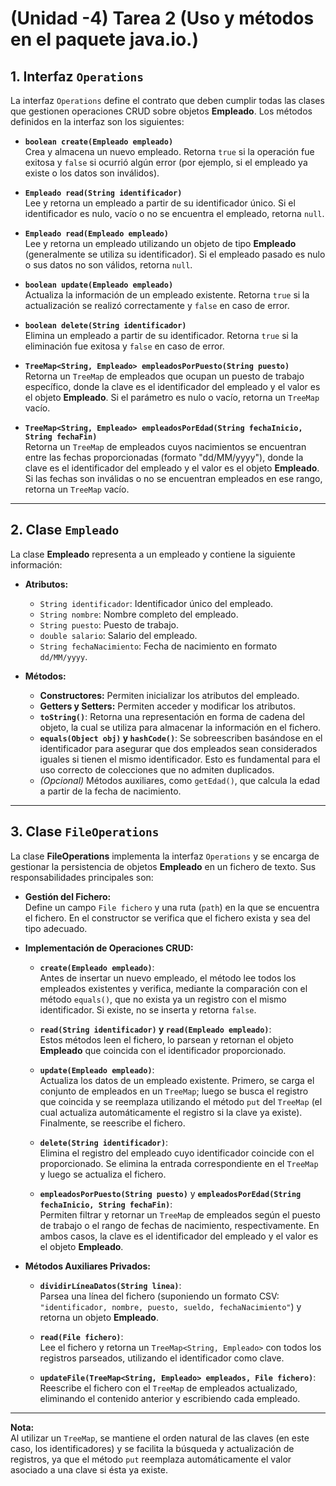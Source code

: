 # (Unidad -4) Tarea 2 (Uso y métodos en el paquete java.io.)

## 1. Interfaz `Operations`

La interfaz `Operations` define el contrato que deben cumplir todas las clases que gestionen operaciones CRUD sobre objetos **Empleado**. Los métodos definidos en la interfaz son los siguientes: 

- **`boolean create(Empleado empleado)`**  
  Crea y almacena un nuevo empleado. Retorna `true` si la operación fue exitosa y `false` si ocurrió algún error (por ejemplo, si el empleado ya existe o los datos son inválidos).

- **`Empleado read(String identificador)`**  
  Lee y retorna un empleado a partir de su identificador único. Si el identificador es nulo, vacío o no se encuentra el empleado, retorna `null`.

- **`Empleado read(Empleado empleado)`**  
  Lee y retorna un empleado utilizando un objeto de tipo **Empleado** (generalmente se utiliza su identificador). Si el empleado pasado es nulo o sus datos no son válidos, retorna `null`.

- **`boolean update(Empleado empleado)`**  
  Actualiza la información de un empleado existente. Retorna `true` si la actualización se realizó correctamente y `false` en caso de error.

- **`boolean delete(String identificador)`**  
  Elimina un empleado a partir de su identificador. Retorna `true` si la eliminación fue exitosa y `false` en caso de error.

- **`TreeMap<String, Empleado> empleadosPorPuesto(String puesto)`**  
  Retorna un `TreeMap` de empleados que ocupan un puesto de trabajo específico, donde la clave es el identificador del empleado y el valor es el objeto **Empleado**. Si el parámetro es nulo o vacío, retorna un `TreeMap` vacío.

- **`TreeMap<String, Empleado> empleadosPorEdad(String fechaInicio, String fechaFin)`**  
  Retorna un `TreeMap` de empleados cuyos nacimientos se encuentran entre las fechas proporcionadas (formato "dd/MM/yyyy"), donde la clave es el identificador del empleado y el valor es el objeto **Empleado**. Si las fechas son inválidas o no se encuentran empleados en ese rango, retorna un `TreeMap` vacío.

---

## 2. Clase `Empleado`

La clase **Empleado** representa a un empleado y contiene la siguiente información:

- **Atributos:**
  - `String identificador`: Identificador único del empleado.
  - `String nombre`: Nombre completo del empleado.
  - `String puesto`: Puesto de trabajo.
  - `double salario`: Salario del empleado.
  - `String fechaNacimiento`: Fecha de nacimiento en formato `dd/MM/yyyy`.

- **Métodos:**
  - **Constructores:** Permiten inicializar los atributos del empleado.
  - **Getters y Setters:** Permiten acceder y modificar los atributos.
  - **`toString()`**: Retorna una representación en forma de cadena del objeto, la cual se utiliza para almacenar la información en el fichero.
  - **`equals(Object obj)` y `hashCode()`**: Se sobreescriben basándose en el identificador para asegurar que dos empleados sean considerados iguales si tienen el mismo identificador. Esto es fundamental para el uso correcto de colecciones que no admiten duplicados.
  - *(Opcional)* Métodos auxiliares, como `getEdad()`, que calcula la edad a partir de la fecha de nacimiento.

---

## 3. Clase `FileOperations`

La clase **FileOperations** implementa la interfaz `Operations` y se encarga de gestionar la persistencia de objetos **Empleado** en un fichero de texto. Sus responsabilidades principales son:

- **Gestión del Fichero:**  
  Define un campo `File fichero` y una ruta (`path`) en la que se encuentra el fichero. En el constructor se verifica que el fichero exista y sea del tipo adecuado.

- **Implementación de Operaciones CRUD:**
  - **`create(Empleado empleado)`**:  
    Antes de insertar un nuevo empleado, el método lee todos los empleados existentes y verifica, mediante la comparación con el método `equals()`, que no exista ya un registro con el mismo identificador. Si existe, no se inserta y retorna `false`.
    
  - **`read(String identificador)` y `read(Empleado empleado)`**:  
    Estos métodos leen el fichero, lo parsean y retornan el objeto **Empleado** que coincida con el identificador proporcionado.
    
  - **`update(Empleado empleado)`**:  
    Actualiza los datos de un empleado existente. Primero, se carga el conjunto de empleados en un `TreeMap`; luego se busca el registro que coincida y se reemplaza utilizando el método `put` del `TreeMap` (el cual actualiza automáticamente el registro si la clave ya existe). Finalmente, se reescribe el fichero.
    
  - **`delete(String identificador)`**:  
    Elimina el registro del empleado cuyo identificador coincide con el proporcionado. Se elimina la entrada correspondiente en el `TreeMap` y luego se actualiza el fichero.
    
  - **`empleadosPorPuesto(String puesto)`** y **`empleadosPorEdad(String fechaInicio, String fechaFin)`**:  
    Permiten filtrar y retornar un `TreeMap` de empleados según el puesto de trabajo o el rango de fechas de nacimiento, respectivamente. En ambos casos, la clave es el identificador del empleado y el valor es el objeto **Empleado**.

- **Métodos Auxiliares Privados:**
  - **`dividirLíneaDatos(String linea)`**:  
    Parsea una línea del fichero (suponiendo un formato CSV: `"identificador, nombre, puesto, sueldo, fechaNacimiento"`) y retorna un objeto **Empleado**.
    
  - **`read(File fichero)`**:  
    Lee el fichero y retorna un `TreeMap<String, Empleado>` con todos los registros parseados, utilizando el identificador como clave.
    
  - **`updateFile(TreeMap<String, Empleado> empleados, File fichero)`**:  
    Reescribe el fichero con el `TreeMap` de empleados actualizado, eliminando el contenido anterior y escribiendo cada empleado.

---

**Nota:**  
Al utilizar un `TreeMap`, se mantiene el orden natural de las claves (en este caso, los identificadores) y se facilita la búsqueda y actualización de registros, ya que el método `put` reemplaza automáticamente el valor asociado a una clave si ésta ya existe.

